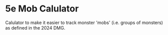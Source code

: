 # 5e Mob Calulator

Calulator to make it easier to track monster 'mobs' (i.e. groups of monsters) as defined in the 2024 DMG.
